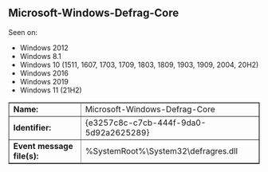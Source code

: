## Microsoft-Windows-Defrag-Core

Seen on:
* Windows 2012
* Windows 8.1
* Windows 10 (1511, 1607, 1703, 1709, 1803, 1809, 1903, 1909, 2004, 20H2)
* Windows 2016
* Windows 2019
* Windows 11 (21H2)

<table border="1" class="docutils">
  <tbody>
    <tr>
      <td><b>Name:</b></td>
      <td>Microsoft-Windows-Defrag-Core</td>
    </tr>
    <tr>
      <td><b>Identifier:</b></td>
      <td>{e3257c8c-c7cb-444f-9da0-5d92a2625289}</td>
    </tr>
    <tr>
      <td><b>Event message file(s):</b></td>
      <td>%SystemRoot%\System32\defragres.dll</td>
    </tr>
  </tbody>
</table>

&nbsp;


